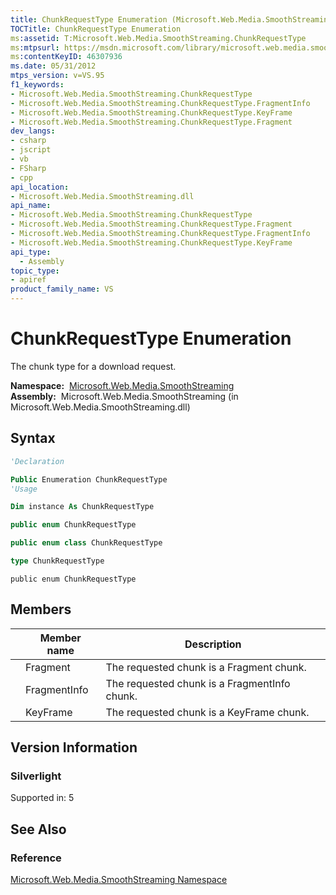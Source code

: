 ```yaml
---
title: ChunkRequestType Enumeration (Microsoft.Web.Media.SmoothStreaming)
TOCTitle: ChunkRequestType Enumeration
ms:assetid: T:Microsoft.Web.Media.SmoothStreaming.ChunkRequestType
ms:mtpsurl: https://msdn.microsoft.com/library/microsoft.web.media.smoothstreaming.chunkrequesttype(v=VS.95)
ms:contentKeyID: 46307936
ms.date: 05/31/2012
mtps_version: v=VS.95
f1_keywords:
- Microsoft.Web.Media.SmoothStreaming.ChunkRequestType
- Microsoft.Web.Media.SmoothStreaming.ChunkRequestType.FragmentInfo
- Microsoft.Web.Media.SmoothStreaming.ChunkRequestType.KeyFrame
- Microsoft.Web.Media.SmoothStreaming.ChunkRequestType.Fragment
dev_langs:
- csharp
- jscript
- vb
- FSharp
- cpp
api_location:
- Microsoft.Web.Media.SmoothStreaming.dll
api_name:
- Microsoft.Web.Media.SmoothStreaming.ChunkRequestType
- Microsoft.Web.Media.SmoothStreaming.ChunkRequestType.Fragment
- Microsoft.Web.Media.SmoothStreaming.ChunkRequestType.FragmentInfo
- Microsoft.Web.Media.SmoothStreaming.ChunkRequestType.KeyFrame
api_type:
  - Assembly
topic_type:
- apiref
product_family_name: VS
---
```


# ChunkRequestType Enumeration

The chunk type for a download request.

**Namespace:**  [Microsoft.Web.Media.SmoothStreaming](microsoft-web-media-smoothstreaming-namespace_1.md)  
**Assembly:**  Microsoft.Web.Media.SmoothStreaming (in Microsoft.Web.Media.SmoothStreaming.dll)

## Syntax

```vb
'Declaration

Public Enumeration ChunkRequestType
'Usage

Dim instance As ChunkRequestType
```

```csharp
public enum ChunkRequestType
```

```cpp
public enum class ChunkRequestType
```

``` fsharp
type ChunkRequestType
```

```jscript
public enum ChunkRequestType
```

## Members

||Member name|Description|
|--- |--- |--- |
||Fragment|The requested chunk is a Fragment chunk.|
||FragmentInfo|The requested chunk is a FragmentInfo chunk.|
||KeyFrame|The requested chunk is a KeyFrame chunk.|


## Version Information

### Silverlight

Supported in: 5  

## See Also

### Reference

[Microsoft.Web.Media.SmoothStreaming Namespace](microsoft-web-media-smoothstreaming-namespace_1.md)


